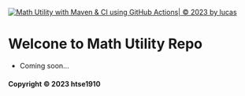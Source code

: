[![Math Utility with Maven & CI using GitHub Actions| © 2023 by lucas](https://github.com/htse1910/math-util-mvn/actions/workflows/math-util-ci.yml/badge.svg)](https://github.com/htse1910/math-util-mvn/actions/workflows/math-util-ci.yml)

# Welcone to Math Utility Repo

* Coming soon...

#### Copyright &#169; 2023 htse1910